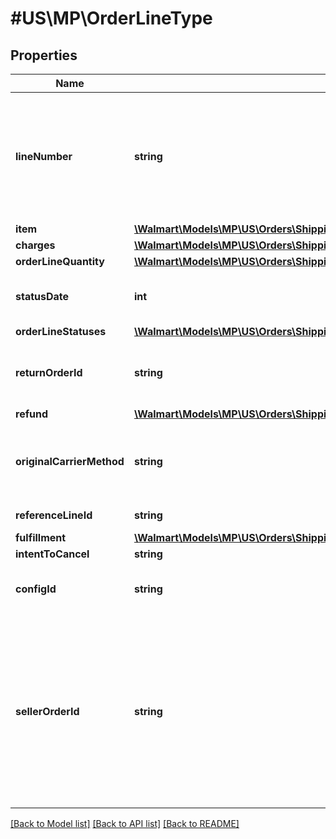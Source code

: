 # #US\MP\OrderLineType

## Properties

Name | Type | Description | Notes
------------ | ------------- | ------------- | -------------
**lineNumber** | **string** | The line number associated with the details for each individual item in the purchase order |
**item** | [**\Walmart\Models\MP\US\Orders\ShippingUpdates200ResponseOrderOrderLinesOrderLineInnerItem**](ShippingUpdates200ResponseOrderOrderLinesOrderLineInnerItem.md) |  |
**charges** | [**\Walmart\Models\MP\US\Orders\ShippingUpdates200ResponseOrderOrderLinesOrderLineInnerCharges**](ShippingUpdates200ResponseOrderOrderLinesOrderLineInnerCharges.md) |  |
**orderLineQuantity** | [**\Walmart\Models\MP\US\Orders\ShippingUpdatesRequestOrderShipmentOrderLinesOrderLineInnerOrderLineStatusesOrderLineStatusInnerStatusQuantity**](ShippingUpdatesRequestOrderShipmentOrderLinesOrderLineInnerOrderLineStatusesOrderLineStatusInnerStatusQuantity.md) |  |
**statusDate** | **int** | The date shown on the recent order status |
**orderLineStatuses** | [**\Walmart\Models\MP\US\Orders\ShippingUpdates200ResponseOrderOrderLinesOrderLineInnerOrderLineStatuses**](ShippingUpdates200ResponseOrderOrderLinesOrderLineInnerOrderLineStatuses.md) |  |
**returnOrderId** | **string** | Id of the return order created in case of a full refund | [optional]
**refund** | [**\Walmart\Models\MP\US\Orders\ShippingUpdates200ResponseOrderOrderLinesOrderLineInnerRefund**](ShippingUpdates200ResponseOrderOrderLinesOrderLineInnerRefund.md) |  | [optional]
**originalCarrierMethod** | **string** | Ship method stamped at order line level when order is placed | [optional]
**referenceLineId** | **string** | Reference line Id | [optional]
**fulfillment** | [**\Walmart\Models\MP\US\Orders\ShippingUpdates200ResponseOrderOrderLinesOrderLineInnerFulfillment**](ShippingUpdates200ResponseOrderOrderLinesOrderLineInnerFulfillment.md) |  | [optional]
**intentToCancel** | **string** |  | [optional]
**configId** | **string** | Sets ConfigID for Personalised orders | [optional]
**sellerOrderId** | **string** | A unique ID associated with the sales order for specified Seller; gives Sellers the ability to print their own custom order ID on the return label; limit of 30 characters | [optional]


[[Back to Model list]](../) [[Back to API list]](../../Api/US/MP) [[Back to README]](../../README.md)
